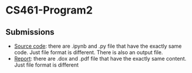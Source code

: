 # CS461-Program2

## Submissions
- <a href="https://github.com/JakeACross/CS461-Program2/tree/main/Submission/Source%20Code">Source code</a>: there are .ipynb and .py file that have the exactly same code. Just file format is different. There is also an output file.
- <a href="https://github.com/JakeACross/CS461-Program2/tree/main/Submission/Documents">Report</a>: there are .dox and .pdf file that have the exactly same content. Just file format is different
